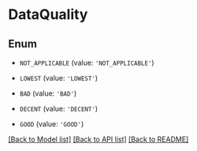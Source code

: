 # DataQuality


## Enum

* `NOT_APPLICABLE` (value: `'NOT_APPLICABLE'`)

* `LOWEST` (value: `'LOWEST'`)

* `BAD` (value: `'BAD'`)

* `DECENT` (value: `'DECENT'`)

* `GOOD` (value: `'GOOD'`)

[[Back to Model list]](../README.md#documentation-for-models) [[Back to API list]](../README.md#documentation-for-api-endpoints) [[Back to README]](../README.md)


